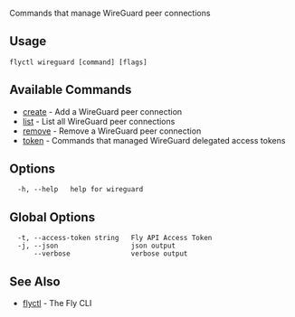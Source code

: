 Commands that manage WireGuard peer connections

## Usage
~~~
flyctl wireguard [command] [flags]
~~~

## Available Commands
* [create](/docs/flyctl/wireguard-create/)	 - Add a WireGuard peer connection
* [list](/docs/flyctl/wireguard-list/)	 - List all WireGuard peer connections
* [remove](/docs/flyctl/wireguard-remove/)	 - Remove a WireGuard peer connection
* [token](/docs/flyctl/wireguard-token/)	 - Commands that managed WireGuard delegated access tokens

## Options

~~~
  -h, --help   help for wireguard
~~~

## Global Options

~~~
  -t, --access-token string   Fly API Access Token
  -j, --json                  json output
      --verbose               verbose output
~~~

## See Also

* [flyctl](/docs/flyctl/help/)	 - The Fly CLI

